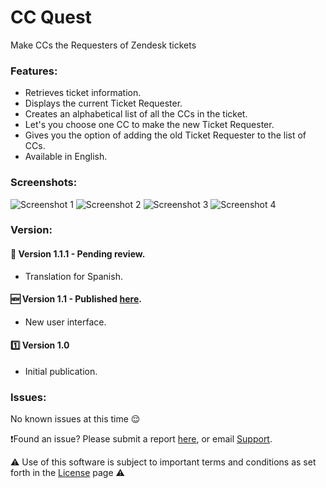 # CC Quest

Make CCs the Requesters of Zendesk tickets

### Features:

*   Retrieves ticket information.
*   Displays the current Ticket Requester.
*   Creates an alphabetical list of all the CCs in the ticket.
*   Let's you choose one CC to make the new Ticket Requester.
*   Gives you the option of adding the old Ticket Requester to the list of CCs.
*   Available in English.

### Screenshots:

![Screenshot 1](https://aculligan.github.io/CDN/CC_Quest/img/screenshot-1.png) ![Screenshot 2](https://aculligan.github.io/CDN/CC_Quest/img/screenshot-2.png) ![Screenshot 3](https://aculligan.github.io/CDN/CC_Quest/img/screenshot-3.png) ![Screenshot 4](https://aculligan.github.io/CDN/CC_Quest/img/working.gif)

### Version:

#### 📝 Version 1.1.1 - Pending review.
* Translation for Spanish.

#### 🆕 Version 1.1 - Published [here](https://www.zendesk.com/apps/cc-quest/).
* New user interface.

#### 1️⃣ Version 1.0
* Initial publication.

### Issues:

No known issues at this time 😌


❗️Found an issue? Please submit a report [here](https://github.com/aculligan/CC_Quest/issues), or email [Support](mailto:support@alexculligan.com?Subject=CC%20Quest%20Support).


⚠️ Use of this software is subject to important terms and conditions as set forth in the [License](https://aculligan.github.io/license) page ⚠️
